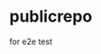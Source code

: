 # publicrepo
for e2e test


























































































































































































































































































































































































































































































































































































































































































































































































































































































































































































































































































































































































































































































































































































































































































































































































































































































































































































































































































































































































































































































































































































































































































































































































































































































































































































































































































































































































